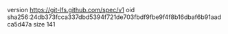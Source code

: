 version https://git-lfs.github.com/spec/v1
oid sha256:24db373fcca337dbd5394f721de703fbdf9fbe9f4f8b16dbaf6b91aadca5d47a
size 141
